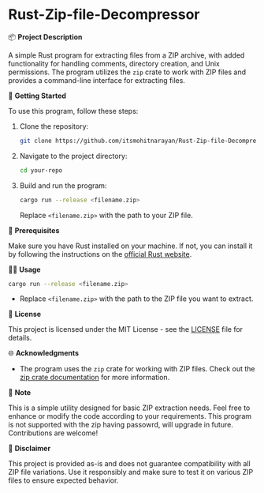 # Rust-Zip-file-Decompressor

📦 **Project Description**

A simple Rust program for extracting files from a ZIP archive, with added functionality for handling comments, directory creation, and Unix permissions. The program utilizes the `zip` crate to work with ZIP files and provides a command-line interface for extracting files.

🚀 **Getting Started**

To use this program, follow these steps:

1. Clone the repository:

   ```bash
   git clone https://github.com/itsmohitnarayan/Rust-Zip-file-Decompressor
   ```

2. Navigate to the project directory:

   ```bash
   cd your-repo
   ```

3. Build and run the program:

   ```bash
   cargo run --release <filename.zip>
   ```

   Replace `<filename.zip>` with the path to your ZIP file.

🔧 **Prerequisites**

Make sure you have Rust installed on your machine. If not, you can install it by following the instructions on the [official Rust website](https://www.rust-lang.org/tools/install).

👨‍💻 **Usage**

```bash
cargo run --release <filename.zip>
```

- Replace `<filename.zip>` with the path to the ZIP file you want to extract.

📜 **License**

This project is licensed under the MIT License - see the [LICENSE](LICENSE) file for details.

🌐 **Acknowledgments**

- The program uses the `zip` crate for working with ZIP files. Check out the [zip crate documentation](https://docs.rs/zip) for more information.

👀 **Note**

This is a simple utility designed for basic ZIP extraction needs. Feel free to enhance or modify the code according to your requirements. 
This program is not supported with the zip having passowrd, will upgrade in future.
Contributions are welcome!

🚨 **Disclaimer**

This project is provided as-is and does not guarantee compatibility with all ZIP file variations. Use it responsibly and make sure to test it on various ZIP files to ensure expected behavior.

